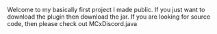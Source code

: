 Welcome to my basically first project I made public.
If you just want to download the plugin then download the jar.
If you are looking for source code, then please check out MCxDiscord.java
